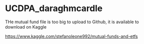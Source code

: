 # UCDPA_daraghmcardle 

THe mutual fund file is too big to upload to Github, it is available to download on Kaggle

https://www.kaggle.com/stefanoleone992/mutual-funds-and-etfs 
